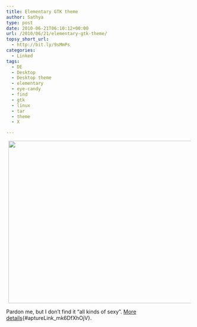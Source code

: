```yaml
---
title: Elementary GTK theme
author: Sathya
type: post
date: 2010-06-21T06:10:12+00:00
url: /2010/06/21/elementary-gtk-theme/
topsy_short_url:
  - http://bit.ly/9sMmPs
categories:
  - Linked
tags:
  - DE
  - Desktop
  - Desktop theme
  - elementary
  - eye-candy
  - find
  - gtk
  - linux
  - tar
  - theme
  - X

---
```

<a id="aptureLink_7qDrtVOWWN" style="margin-top: 0px; margin-right: auto; margin-bottom: 0px; margin-left: auto; text-align: center; display: block; padding-top: 0px; padding-right: 6px; padding-bottom: 0px; padding-left: 6px;" href="http://i.imgur.com/V7Mjb.jpg"><img style="border: 0px initial initial;" src="http://i.imgur.com/V7Mjb.jpg" alt="" width="697.064243323442px" height="437.45px" /></a>

Pardon me, but I don&#8217;t find it &#8220;all kinds of sexy&#8221;. [More details][1]{#aptureLink_mk6DfXhOjV}.

 [1]: http://www.linux-mag.com/cache/7811/1.html